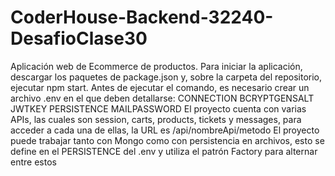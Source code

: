 # CoderHouse-Backend-32240-DesafioClase30
Aplicación web de Ecommerce de productos.
Para iniciar la aplicación, descargar los paquetes de package.json y, sobre la carpeta del repositorio, ejecutar npm start.
Antes de ejecutar el comando, es necesario crear un archivo .env en el que deben detallarse:
  CONNECTION
  BCRYPTGENSALT
  JWTKEY
  PERSISTENCE
  MAILPASSWORD
El proyecto cuenta con varias APIs, las cuales son session, carts, products, tickets y messages, para acceder a cada una de ellas, la URL es /api/nombreApi/metodo
El proyecto puede trabajar tanto con Mongo como con persistencia en archivos, esto se define en el PERSISTENCE del .env y utiliza el patrón Factory para alternar entre estos
